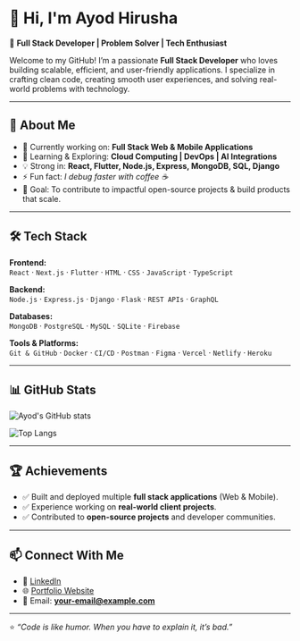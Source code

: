 # 👋 Hi, I'm Ayod Hirusha  

🌟 **Full Stack Developer | Problem Solver | Tech Enthusiast**  

Welcome to my GitHub! I’m a passionate **Full Stack Developer** who loves building scalable, efficient, and user-friendly applications. I specialize in crafting clean code, creating smooth user experiences, and solving real-world problems with technology.  

---

## 🚀 About Me  
- 🔭 Currently working on: **Full Stack Web & Mobile Applications**  
- 🌱 Learning & Exploring: **Cloud Computing | DevOps | AI Integrations**  
- 💡 Strong in: **React, Flutter, Node.js, Express, MongoDB, SQL, Django**  
- ⚡ Fun fact: *I debug faster with coffee ☕*  
- 🎯 Goal: To contribute to impactful open-source projects & build products that scale.  

---

## 🛠️ Tech Stack  

**Frontend:**  
`React` · `Next.js` · `Flutter` · `HTML` · `CSS` · `JavaScript` · `TypeScript`  

**Backend:**  
`Node.js` · `Express.js` · `Django` · `Flask` · `REST APIs` · `GraphQL`  

**Databases:**  
`MongoDB` · `PostgreSQL` · `MySQL` · `SQLite` · `Firebase`  

**Tools & Platforms:**  
`Git & GitHub` · `Docker` · `CI/CD` · `Postman` · `Figma` · `Vercel` · `Netlify` · `Heroku`  

---

## 📊 GitHub Stats  

![Ayod's GitHub stats](https://github-readme-stats.vercel.app/api?username=ayod-hirusha&show_icons=true&theme=tokyonight)  

![Top Langs](https://github-readme-stats.vercel.app/api/top-langs/?username=ayod-hirusha&layout=compact&theme=tokyonight)  

---

## 🏆 Achievements  
- ✅ Built and deployed multiple **full stack applications** (Web & Mobile).  
- ✅ Experience working on **real-world client projects**.  
- ✅ Contributed to **open-source projects** and developer communities.  

---

## 📫 Connect With Me  

- 💼 [LinkedIn](https://www.linkedin.com/)  
- 🌐 [Portfolio Website](https://your-portfolio-link.com/)  
- 📧 Email: **your-email@example.com**  

---

⭐️ *“Code is like humor. When you have to explain it, it’s bad.”*  
